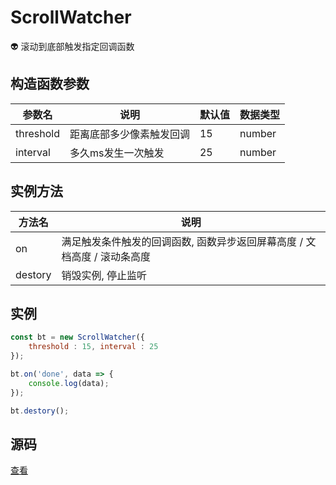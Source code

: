 # ScrollWatcher
:alien: 滚动到底部触发指定回调函数

## 构造函数参数 
| 参数名 | 说明 | 默认值 | 数据类型 |
| --- | --- | --- | --- |
| threshold | 距离底部多少像素触发回调 | 15 |number|
| interval | 多久ms发生一次触发 | 25 | number |

## 实例方法 
| 方法名 | 说明 | 
| --- | --- |
| on | 满足触发条件触发的回调函数, 函数异步返回屏幕高度 / 文档高度 / 滚动条高度 |
| destory | 销毁实例, 停止监听 |

## 实例 
``` javascript
const bt = new ScrollWatcher({
    threshold : 15, interval : 25
});

bt.on('done', data => {
    console.log(data);
});

bt.destory();
```

## 源码
[查看](https://github.com/383514580/useful-utils/blob/master/src/ScrollWatcher.ts)

